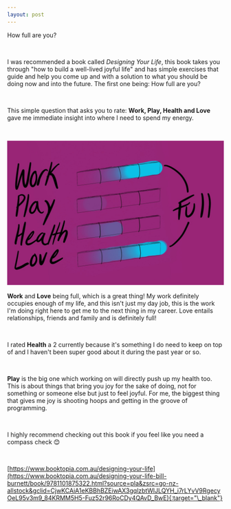 ```yaml
---
layout: post
---
```


How full are you?

<br>

<!-- main image in /assets/blog-images/[same name as post].jpg -->

<!-- Excerpt goes here -->

<!--read on -->

<!-- Paragraph -->

<!-- <br> -->

<!-- Paragraph -->

<!-- Image: ![image name](link) -->

<!-- Image: ![image name](/assets/blog-images/img.JPG) -->

I was recommended a book called <i>Designing Your Life</i>, this book takes you through "how to build a well-lived joyful life" and has simple exercises that guide and help you come up and with a solution to what you should be doing now and into the future. The first one being: How full are you?

<br>

This simple question that asks you to rate: **Work, Play, Health and Love** gave me immediate insight into where I need to spend my energy.

<br>

![start where you are](/assets/blog-images/2021-06-04-start-where-you-are-full.JPG)

**Work** and **Love** being full, which is a great thing! My work definitely occupies enough of my life, and this isn't just my day job, this is the work I'm doing right here to get me to the next thing in my career. Love entails relationships, friends and family and is definitely full!

<br>

I rated **Health** a 2 currently because it's something I do need to keep on top of and I haven't been super good about it during the past year or so.

<br>

**Play** is the big one which working on will directly push up my health too. This is about things that bring you joy for the sake of doing, not for something or someone else but just to feel joyful. For me, the biggest thing that gives me joy is shooting hoops and getting in the groove of programming.

<br>

I highly recommend checking out this book if you feel like you need a compass check 😊

<br>

[https://www.booktopia.com.au/designing-your-life](https://www.booktopia.com.au/designing-your-life-bill-burnett/book/9781101875322.html?source=pla&zsrc=go-nz-allstock&gclid=CjwKCAiA1eKBBhBZEiwAX3gqlzbtWlJLQYH_i7rLYvV9RgecyOeL95v3m9_84KRMM5H5-Fuz52r96RoCDy4QAvD_BwE){:target="\_blank"}
